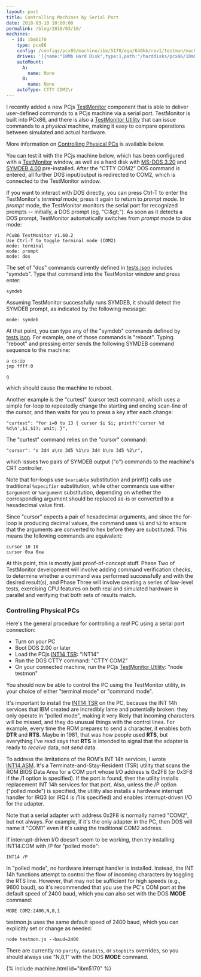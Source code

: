 ```yaml
---
layout: post
title: Controlling Machines by Serial Port
date: 2018-03-10 10:00:00
permalink: /blog/2018/03/10/
machines:
  - id: ibm5170
    type: pcx86
    config: /configs/pcx86/machine/ibm/5170/ega/640kb/rev1/testmon/machine.xml
    drives: '[{name:"10Mb Hard Disk",type:1,path:"/harddisks/pcx86/10mb/MSDOS320-C400.json"}]'
    autoMount:
      A:
        name: None
      B:
        name: None
    autoType: CTTY COM2\r
---
```


I recently added a new PCjs [TestMonitor](/machines/pcx86/lib/testmon.js) component that is able to deliver user-defined
commands to a PCjs machine via a serial port.  TestMonitor is built into PCx86, and there is also a
[TestMonitor Utility](/software/pcx86/test/testmon/testmon.js) that can issue commands to a *physical* machine, making it easy to
compare operations between simulated and actual hardware.

More information on [Controlling Physical PCs](#controlling-physical-pcs) is available below.

You can test it with the PCjs machine below, which has been configured with a [TestMonitor](/machines/pcx86/lib/testctl.js)
window, as well as a hard disk with [MS-DOS 3.20](/software/pcx86/sys/dos/microsoft/3.20/) and [SYMDEB 4.00](/blog/2018/02/25/)
pre-installed.  After the "CTTY COM2" DOS command is entered, all further DOS input/output is redirected to COM2, which is
connected to the TestMonitor window.

If you want to interact with DOS directly, you can press Ctrl-T to enter the TestMonitor's *terminal* mode; press it again
to return to *prompt* mode.  In *prompt* mode, the TestMonitor monitors the serial port for recognized prompts --
initially, a DOS prompt (eg, "C:\&gt;").  As soon as it detects a DOS prompt, TestMonitor automatically switches from *prompt*
mode to *dos* mode:

    PCx86 TestMonitor v1.60.2
    Use Ctrl-T to toggle terminal mode (COM2)
    mode: terminal
    mode: prompt
    mode: dos

The set of "dos" commands currently defined in [tests.json](/software/pcx86/test/testmon/tests.json) includes "symdeb".  Type that
command into the TestMonitor window and press enter:

    symdeb

Assuming TestMonitor successfully runs SYMDEB, it should detect the SYMDEB prompt, as indicated by the following message:

    mode: symdeb

At that point, you can type any of the "symdeb" commands defined by [tests.json](/software/pcx86/test/testmon/tests.json).  For example,
one of those commands is "reboot".  Typing "reboot" and pressing enter sends the following SYMDEB command sequence to the
machine:

    a cs:ip
    jmp ffff:0
    
    g

which should cause the machine to reboot.

Another example is the "curtest" (cursor test) command, which uses a simple for-loop to repeatedly change the starting
and ending scan-line of the cursor, and then waits for you to press a key after each change:

    "curtest": "for i=0 to 13 { cursor $i $i; printf('cursor %d %d\n',$i,$i); wait; }",

The "curtest" command relies on the "cursor" command:

    "cursor": "o 3d4 a\ro 3d5 %1\ro 3d4 b\ro 3d5 %2\r",

which issues two pairs of SYMDEB output ("o") commands to the machine's CRT controller.

Note that for-loops use `$variable` substitution and printf() calls use traditional `%specifier` substitution,
while other commands use either `$argument` or `%argument` substitution, depending on whether the corresponding
argument should be replaced as-is or converted to a hexadecimal value first.

Since "cursor" expects a pair of hexadecimal arguments, and since the for-loop is producing decimal values, the command
uses `%1` and `%2` to ensure that the arguments are converted to hex before they are substituted.  This means the following
commands are equivalent:

    cursor 10 10
    cursor 0xa 0xa

At this point, this is mostly just proof-of-concept stuff.  Phase Two of TestMonitor development will involve
adding command verification checks, to determine whether a command was performed successfully and with the desired
result(s), and Phase Three will involve creating a series of low-level tests, exercising CPU features on both real
and simulated hardware in parallel and verifying that both sets of results match.

### Controlling Physical PCs

Here's the general procedure for controlling a *real* PC using a serial port connection:

  - Turn on your PC
  - Boot DOS 2.00 or later
  - Load the PCjs [INT14 TSR](/software/pcx86/test/testmon/int14/INT14.ASM): "INT14"
  - Run the DOS CTTY command: "CTTY COM2"
  - On your connected machine, run the PCjs [TestMonitor Utility](/software/pcx86/test/testmon/testmon.js): "node testmon"

You should now be able to control the PC using the TestMonitor utility, in your choice of either "terminal mode" or
"command mode".

It's important to install the [INT14 TSR](/software/pcx86/test/testmon/int14/) on the PC, because the INT 14h services
that IBM created are incredibly lame and potentially broken: they only operate in "polled mode", making it very likely
that incoming characters will be missed, and they do unusual things with the control lines.  For example, every time
the ROM prepares to send a character, it enables both **DTR** and **RTS**.  Maybe in 1981, that was how people used
**RTS**, but everything I've read says that **RTS** is intended to signal that the adapter is ready to *receive* data,
not *send* data.

To address the limitations of the ROM's INT 14h services, I wrote [INT14.ASM](/software/pcx86/test/testmon/int14/INT14.ASM).
It's a Terminate-and-Stay-Resident (TSR) utility that scans the ROM BIOS Data Area for a COM port whose I/O address is
0x2F8 (or 0x3F8 if the /1 option is specified).  If the port is found, then the utility installs replacement INT 14h
services for that port.  Also, unless the /P option ("polled mode") is specified, the utility also installs a hardware
interrupt handler for IRQ3 (or IRQ4 is /1 is specified) and enables interrupt-driven I/O for the adapter.

Note that a serial adapter with address 0x2F8 is normally named "COM2", but not always.  For example, if it's the only
adapter in the PC, then DOS will name it "COM1" even if it's using the traditional COM2 address.

If interrupt-driven I/O doesn't seem to be working, then try installing INT14.COM with /P for "polled mode":

    INT14 /P

In "polled mode", no hardware interrupt handler is installed.  Instead, the INT 14h functions attempt to control
the flow of incoming characters by toggling the RTS line.  However, that may not be sufficient for high speeds (e.g.,
9600 baud), so it's recommended that you use the PC's COM port at the default speed of 2400 baud, which you can also
set with the DOS **MODE** command:

    MODE COM2:2400,N,8,1

testmon.js uses the same default speed of 2400 baud, which you can explicitly set or change as needed:

    node testmon.js --baud=2400

There are currently no `parity`, `databits`, or `stopbits` overrides, so you should always use "N,8,1" with the DOS
**MODE** command.

{% include machine.html id="ibm5170" %}
